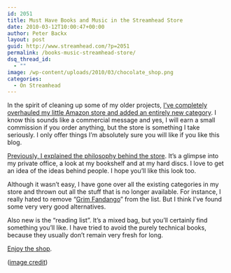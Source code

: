 ```yaml
---
id: 2051
title: Must Have Books and Music in the Streamhead Store
date: 2010-03-12T10:00:47+00:00
author: Peter Backx
layout: post
guid: http://www.streamhead.com/?p=2051
permalink: /books-music-streamhead-store/
dsq_thread_id:
  - ""
image: /wp-content/uploads/2010/03/chocolate_shop.png
categories:
  - On Streamhead
---
```

In the spirit of cleaning up some of my older projects, <a title="The Streamhead store" href="http://astore.amazon.co.uk/watje-21" target="_blank">I&#8217;ve completely overhauled my little Amazon store and added an entirely new category</a>. I know this sounds like a commercial message and yes, I will earn a small commission if you order anything, but the store is something I take seriously. I only offer things I&#8217;m absolutely sure you will like if you like this blog.

<!--more-->

<a title="The Store Only I Will Like" href="http://www.streamhead.com/the-store-only-i-will-like/" target="_blank">Previously, I explained the philosophy behind the store</a>. It&#8217;s a glimpse into my private office, a look at my bookshelf and at my hard discs. I love to get an idea of the ideas behind people. I hope you&#8217;ll like this look too.

Although it wasn&#8217;t easy, I have gone over all the existing categories in my store and thrown out all the stuff that is no longer available. For instance, I really hated to remove &#8220;<a title="Grim Fandango" href="http://www.mobygames.com/game/grim-fandango" target="_blank">Grim Fandango</a>&#8221; from the list. But I think I&#8217;ve found some very very good alternatives.

Also new is the &#8220;reading list&#8221;. It&#8217;s a mixed bag, but you&#8217;ll certainly find something you&#8217;ll like. I have tried to avoid the purely technical books, because they usually don&#8217;t remain very fresh for long.

<a title="The Streamhead store" href="http://astore.amazon.co.uk/watje-21" target="_blank">Enjoy the shop</a>.

(<a title="The Chocolate Shop - Flickr" href="http://www.flickr.com/photos/zedzap/4260979966/" target="_blank">image credit</a>)

<!-- AddThis Advanced Settings generic via filter on the_content -->

<!-- AddThis Share Buttons generic via filter on the_content -->